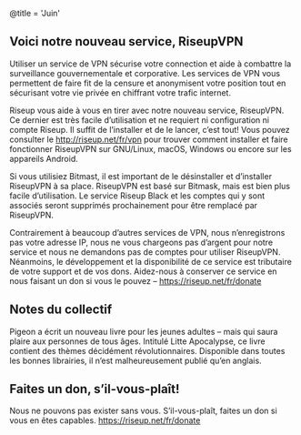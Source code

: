 @title = 'Juin'

Voici notre nouveau service, RiseupVPN
--------------------------------------

Utiliser un service de VPN sécurise votre connection et aide à combattre la
surveillance gouvernementale et corporative. Les services de VPN vous
permettent de faire fit de la censure et anonymisent votre position tout en
sécurisant votre vie privée en chiffrant votre trafic internet.

Riseup vous aide à vous en tirer avec notre nouveau service, RiseupVPN.  Ce
dernier est très facile d’utilisation et ne requiert ni configuration ni compte
Riseup. Il suffit de l’installer et de le lancer, c’est tout!  Vous pouvez
consulter le http://riseup.net/fr/vpn pour trouver comment installer et faire
fonctionner RiseupVPN sur GNU/Linux, macOS, Windows ou encore sur les appareils
Android.

Si vous utilisiez Bitmast, il est important de le désinstaller et d’installer
RiseupVPN à sa place. RiseupVPN est basé sur Bitmask, mais est bien plus facile
d’utilisation. Le service Riseup Black et les comptes qui y sont associés
seront supprimés prochainement pour être remplacé par RiseupVPN.

Contrairement à beaucoup d’autres services de VPN, nous n’enregistrons pas
votre adresse IP, nous ne vous chargeons pas d’argent pour notre service et
nous ne demandons pas de comptes pour utiliser RiseupVPN.  Néanmoins, le
développement et la disponibilité de ce service est tributaire de votre support
et de vos dons. Aidez-nous à conserver ce service en nous faisant un don si
vous le pouvez – https://riseup.net/fr/donate

Notes du collectif
------------------

Pigeon a écrit un nouveau livre pour les jeunes adultes – mais qui saura
plaire aux personnes de tous âges. Intitulé Litte Apocalypse, ce livre
contient des thèmes décidément révolutionnaires. Disponible dans toutes
les bonnes librairies, il n’est malheureusement publié qu’en anglais.

Faites un don, s’il-vous-plaît!
-------------------------------

Nous ne pouvons pas exister sans vous. S’il-vous-plaît, faites un don si
vous en êtes capables. https://riseup.net/fr/donate
